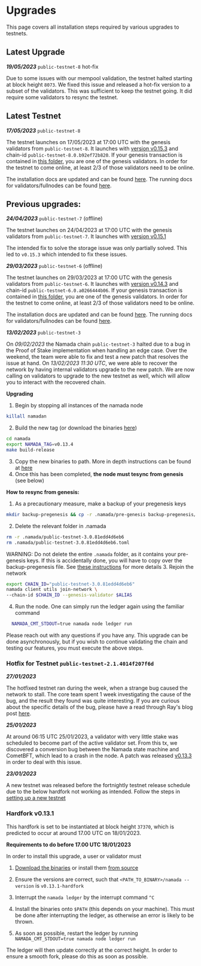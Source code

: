 # Upgrades
This page covers all installation steps required by various upgrades to testnets.


## Latest Upgrade

***19/05/2023*** `public-testnet-8` hot-fix

Due to some issues with our mempool validation, the testnet halted starting at block height `8073`. We fixed this issue and released a hot-fix version to a subset of the validators. This was sufficient to keep the testnet going. It did require some validators to resync the testnet.

## Latest Testnet

***17/05/2023*** `public-testnet-8` 

The testnet launches on 17/05/2023 at 17:00 UTC with the genesis validators from `public-testnet-8`. It launches with [version v0.15.3](https://github.com/anoma/namada/releases/tag/v0.15.3) and chain-id `public-testnet-8.0.b92ef72b820`. 
If your genesis transaction is contained in [this folder](https://github.com/anoma/namada-testnets/tree/main/namada-public-testnet-8), you are one of the genesis validators. In order for the testnet to come online, at least 2/3 of those validators need to be online.

The installation docs are updated and can be found [here](./environment-setup.md). The running docs for validators/fullnodes can be found [here](../../running-a-full-node.md).

## Previous upgrades:

***24/04/2023*** `public-testnet-7` (offline)

The testnet launches on 24/04/2023 at 17:00 UTC with the genesis validators from `public-testnet-7`. It launches with [version v0.15.1](https://github.com/anoma/namada/releases/tag/v0.15.1) 

The intended fix to solve the storage issue was only partially solved. This led to `v0.15.3` which intended to fix these issues.

***29/03/2023*** `public-testnet-6` (offline)

The testnet launches on 29/03/2023 at 17:00 UTC with the genesis validators from `public-testnet-6`. It launches with [version v0.14.3](https://github.com/anoma/namada/releases/tag/v0.14.3) and chain-id `public-testnet-6.0.a0266444b06`. 
If your genesis transaction is contained in [this folder](https://github.com/anoma/namada-testnets/tree/main/namada-public-testnet-5), you are one of the genesis validators. In order for the testnet to come online, at least 2/3 of those validators need to be online.

The installation docs are updated and can be found [here](./environment-setup.md). The running docs for validators/fullnodes can be found [here](../../running-a-full-node.md).

***13/02/2023*** `public-testnet-3`

On *09/02/2023* the Namada chain `public-testnet-3` halted due to a bug in the Proof of Stake implementation when handling an edge case. Over the weekend, the team were able to fix and test a new patch that resolves the issue at hand. On *13/02/2023 11:30 UTC*, we were able to recover the network by having internal validators upgrade to the new patch. We are now calling on validators to upgrade to the new testnet as well, which will allow you to interact with the recovered chain.

**Upgrading**
1. Begin by stopping all instances of the namada node
```bash
killall namadan
```
2. Build the new tag (or download the binaries [here](https://github.com/anoma/namada/releases/tag/v0.13.4))
```bash
cd namada
export NAMADA_TAG=v0.13.4
make build-release
```
3. Copy the new binaries to path. More in depth instructions can be found at [here](./environment-setup.md)
4. Once this has been completed, **the node must tesync from genesis** (see below)

**How to resync from genesis:**
1. As a precautionary measure, make a backup of your pregenesis keys
```bash
mkdir backup-pregenesis && cp -r .namada/pre-genesis backup-pregenesis/
```
2. Delete the relevant folder in .namada
```bash
rm -r .namada/public-testnet-3.0.81edd4d6eb6
rm .namada/public-testnet-3.0.81edd4d6eb6.toml
```
WARNING: Do not delete the entire `.namada` folder, as it contains your pre-genesis keys. If this is accidentally done, you will have to copy over the backup-pregenesis file. See [these instructions](../../validators/run-your-genesis-validator.md) for more details
3. Rejoin the network
```bash
export CHAIN_ID="public-testnet-3.0.81edd4d6eb6"
namada client utils join-network \
--chain-id $CHAIN_ID --genesis-validator $ALIAS
```
4. Run the node. One can simply run the ledger again using the familiar command
```bash
  NAMADA_CMT_STDOUT=true namada node ledger run
  ```

Please reach out with any questions if you have any. This upgrade can be done asynchronously, but if you wish to continue validating the chain and testing our features, you must execute the above steps.

### Hotfix for Testnet `public-testnet-2.1.4014f207f6d`

***27/01/2023***

The hotfixed testnet ran during the week, when a strange bug caused the network to stall. The core team spent 1 week investigating the cause of the bug, and the result they found was quite interesting. If you are curious about the specific details of the bug, please have a read through Ray's blog post [here](https://blog.namada.net/explaining-the-namada-0-13-3-consensus-fork/). 

***25/01/2023***

At around 06:15 UTC 25/01/2023, a validator with very little stake was scheduled to become part of the active validator set. From this tx, we discovered a conversion bug between the Namada state machine and CometBFT, which lead to a crash in the node.
A patch was released [v0.13.3](https://github.com/anoma/namada/releases/tag/v0.13.3) in order to deal with this issue.


***23/01/2023***

A new testnet was released before the fortnightly testnet release schedule due to the below hardfork not working as intended. Follow the steps in [setting up a new testnet](./environment-setup.md)

### Hardfork v0.13.1

This hardfork is set to be instantiated at block height `37370`, which is predicted to occur at around 17.00 UTC on 18/01/2023.

**Requirements to do before 17.00 UTC 18/01/2023**

In order to install this upgrade, a user or validator must 

1. [Download the binaries](https://github.com/anoma/namada/releases/tag/v0.13.1-hardfork) or install them [from source](https://github.com/anoma/namada/releases/tag/v0.13.1-hardfork)

2. Ensure the versions are correct, such that `<PATH_TO_BINARY>/namada --version` is `v0.13.1-hardfork` 

3. Interrupt the `namada ledger` by the interrupt command `^C`

4. Install the binaries onto `$PATH` (this depends on your machine). This must be done after interrupting the ledger, as otherwise an error is likely to be thrown.

5. As soon as possible, restart the ledger by running `NAMADA_CMT_STDOUT=true namada node ledger run`

The ledger will then update correctly at the correct height. In order to ensure a smooth fork, please do this as soon as possible.
